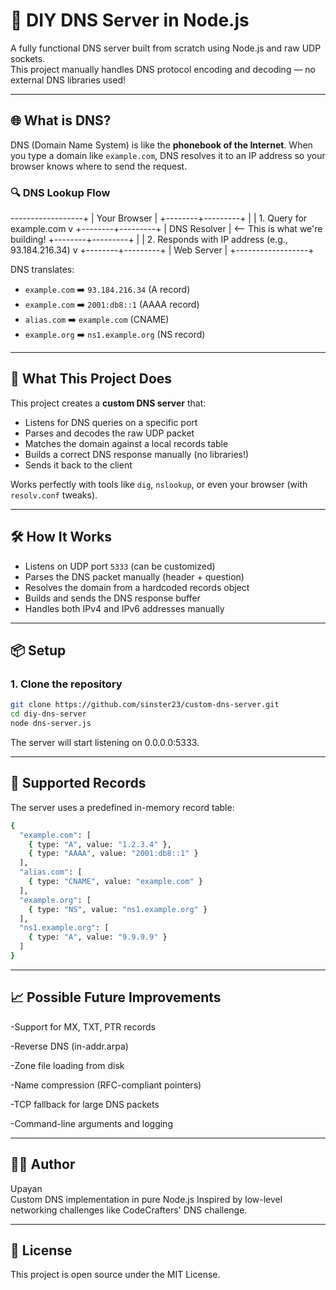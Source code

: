 # 🧠 DIY DNS Server in Node.js

A fully functional DNS server built from scratch using Node.js and raw UDP sockets.  
This project manually handles DNS protocol encoding and decoding — no external DNS libraries used!

---

## 🌐 What is DNS?

DNS (Domain Name System) is like the **phonebook of the Internet**. When you type a domain like `example.com`, DNS resolves it to an IP address so your browser knows where to send the request.

### 🔍 DNS Lookup Flow

------------------+
| Your Browser |
+--------+---------+
|
| 1. Query for example.com
v
+--------+---------+
| DNS Resolver | <-- This is what we're building!
+--------+---------+
|
| 2. Responds with IP address (e.g., 93.184.216.34)
v
+--------+---------+
| Web Server |
+------------------+

DNS translates:

- `example.com` ➡️ `93.184.216.34` (A record)
- `example.com` ➡️ `2001:db8::1` (AAAA record)
- `alias.com` ➡️ `example.com` (CNAME)
- `example.org` ➡️ `ns1.example.org` (NS record)

---

## 🚀 What This Project Does

This project creates a **custom DNS server** that:
- Listens for DNS queries on a specific port
- Parses and decodes the raw UDP packet
- Matches the domain against a local records table
- Builds a correct DNS response manually (no libraries!)
- Sends it back to the client

Works perfectly with tools like `dig`, `nslookup`, or even your browser (with `resolv.conf` tweaks).

---

## 🛠️ How It Works

- Listens on UDP port `5333` (can be customized)
- Parses the DNS packet manually (header + question)
- Resolves the domain from a hardcoded records object
- Builds and sends the DNS response buffer
- Handles both IPv4 and IPv6 addresses manually

---

## 📦 Setup

### 1. Clone the repository

```bash
git clone https://github.com/sinster23/custom-dns-server.git
cd diy-dns-server
node dns-server.js
```
The server will start listening on 0.0.0.0:5333.

---

## 🧾 Supported Records

The server uses a predefined in-memory record table:
```bash
{
  "example.com": [
    { type: "A", value: "1.2.3.4" },
    { type: "AAAA", value: "2001:db8::1" }
  ],
  "alias.com": [
    { type: "CNAME", value: "example.com" }
  ],
  "example.org": [
    { type: "NS", value: "ns1.example.org" }
  ],
  "ns1.example.org": [
    { type: "A", value: "9.9.9.9" }
  ]
}
```

---

## 📈 Possible Future Improvements
-Support for MX, TXT, PTR records

-Reverse DNS (in-addr.arpa)

-Zone file loading from disk

-Name compression (RFC-compliant pointers)

-TCP fallback for large DNS packets

-Command-line arguments and logging

---

## 🧑‍💻 Author
Upayan </br>
Custom DNS implementation in pure Node.js
Inspired by low-level networking challenges like CodeCrafters' DNS challenge.

---

## 📜 License
This project is open source under the MIT License.
